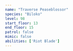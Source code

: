```yaml
---
name: "Traverse Peaseblossor"
species: "Biloko"
level: 98
start_floor: 13
end_floor: 15
patrol: false
mimic: false
abilities: ['Riot Blade']
---
```

